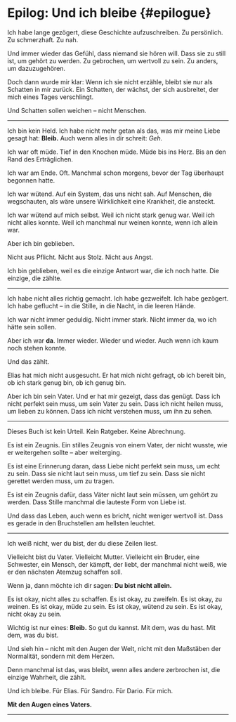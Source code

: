 # Epilog: Und ich bleibe {#epilogue}

Ich habe lange gezögert, diese Geschichte aufzuschreiben.
Zu persönlich.
Zu schmerzhaft.
Zu nah.

Und immer wieder das Gefühl,
dass niemand sie hören will.
Dass sie zu still ist, um gehört zu werden.
Zu gebrochen, um wertvoll zu sein.
Zu anders, um dazuzugehören.

Doch dann wurde mir klar:
Wenn ich sie nicht erzähle,
bleibt sie nur als Schatten in mir zurück.
Ein Schatten, der wächst,
der sich ausbreitet,
der mich eines Tages verschlingt.

Und Schatten sollen weichen –
nicht Menschen.

---

Ich bin kein Held.
Ich habe nicht mehr getan als das,
was mir meine Liebe gesagt hat:
**Bleib.**
Auch wenn alles in dir schreit: *Geh.*

Ich war oft müde.
Tief in den Knochen müde.
Müde bis ins Herz.
Bis an den Rand des Erträglichen.

Ich war am Ende.
Oft.
Manchmal schon morgens,
bevor der Tag überhaupt begonnen hatte.

Ich war wütend.
Auf ein System, das uns nicht sah.
Auf Menschen, die wegschauten,
als wäre unsere Wirklichkeit eine Krankheit,
die ansteckt.

Ich war wütend auf mich selbst.
Weil ich nicht stark genug war.
Weil ich nicht alles konnte.
Weil ich manchmal nur weinen konnte,
wenn ich allein war.

Aber ich bin geblieben.

Nicht aus Pflicht.
Nicht aus Stolz.
Nicht aus Angst.

Ich bin geblieben,
weil es die einzige Antwort war,
die ich noch hatte.
Die einzige, die zählte.

---

Ich habe nicht alles richtig gemacht.
Ich habe gezweifelt.
Ich habe gezögert.
Ich habe geflucht –
in die Stille, in die Nacht, in die leeren Hände.

Ich war nicht immer geduldig.
Nicht immer stark.
Nicht immer da, wo ich hätte sein sollen.

Aber ich war **da**.
Immer wieder.
Wieder und wieder.
Auch wenn ich kaum noch stehen konnte.

Und das zählt.

Elias hat mich nicht ausgesucht.
Er hat mich nicht gefragt,
ob ich bereit bin,
ob ich stark genug bin,
ob ich genug bin.

Aber ich bin sein Vater.
Und er hat mir gezeigt,
dass das genügt.
Dass ich nicht perfekt sein muss,
um sein Vater zu sein.
Dass ich nicht heilen muss,
um lieben zu können.
Dass ich nicht verstehen muss,
um ihn zu sehen.

---

Dieses Buch ist kein Urteil.
Kein Ratgeber.
Keine Abrechnung.

Es ist ein Zeugnis.
Ein stilles Zeugnis von einem Vater,
der nicht wusste, wie er weitergehen sollte –
aber weiterging.

Es ist eine Erinnerung daran,
dass Liebe nicht perfekt sein muss,
um echt zu sein.
Dass sie nicht laut sein muss,
um tief zu sein.
Dass sie nicht gerettet werden muss,
um zu tragen.

Es ist ein Zeugnis dafür,
dass Väter nicht laut sein müssen,
um gehört zu werden.
Dass Stille manchmal die lauteste Form von Liebe ist.

Und dass das Leben,
auch wenn es bricht,
nicht weniger wertvoll ist.
Dass es gerade in den Bruchstellen
am hellsten leuchtet.

---

Ich weiß nicht, wer du bist,
der du diese Zeilen liest.

Vielleicht bist du Vater.
Vielleicht Mutter.
Vielleicht ein Bruder, eine Schwester,
ein Mensch, der kämpft,
der liebt,
der manchmal nicht weiß,
wie er den nächsten Atemzug schaffen soll.

Wenn ja, dann möchte ich dir sagen:
**Du bist nicht allein.**

Es ist okay,
nicht alles zu schaffen.
Es ist okay,
zu zweifeln.
Es ist okay,
zu weinen.
Es ist okay,
müde zu sein.
Es ist okay,
wütend zu sein.
Es ist okay,
nicht okay zu sein.

Wichtig ist nur eines:
**Bleib.**
So gut du kannst.
Mit dem, was du hast.
Mit dem, was du bist.

Und sieh hin –
nicht mit den Augen der Welt,
nicht mit den Maßstäben der Normalität,
sondern mit dem Herzen.

Denn manchmal ist das,
was bleibt,
wenn alles andere zerbrochen ist,
die einzige Wahrheit,
die zählt.

Und ich bleibe.
Für Elias.
Für Sandro.
Für Dario.
Für mich.

**Mit den Augen eines Vaters.**

---
